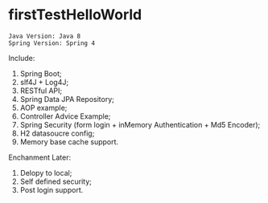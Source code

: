# firstTestHelloWorld
	Java Version: Java 8
	Spring Version: Spring 4
Include:
1. Spring Boot;
2. slf4J + Log4J;
3. RESTful API;
4. Spring Data JPA Repository;
5. AOP example;
6. Controller Advice Example;
7. Spring Security (form login + inMemory Authentication + Md5 Encoder);
8. H2 datasoucre config;
9. Memory base cache support.

Enchanment Later:
1. Delopy to local;
2. Self defined security;
3. Post login support.
